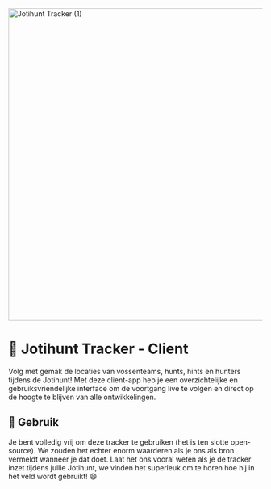 <img width="978" height="618" alt="Jotihunt Tracker (1)" src="https://github.com/user-attachments/assets/bea945e9-306e-4c62-a486-073289eec721" />

# 🦊 Jotihunt Tracker - Client
Volg met gemak de locaties van vossenteams, hunts, hints en hunters tijdens de Jotihunt!
Met deze client-app heb je een overzichtelijke en gebruiksvriendelijke interface om de voortgang live te volgen en direct op de hoogte te blijven van alle ontwikkelingen.

## 🚀 Gebruik
Je bent volledig vrij om deze tracker te gebruiken (het is ten slotte open-source). We zouden het echter enorm waarderen als je ons als bron vermeldt wanneer je dat doet. 
Laat het ons vooral weten als je de tracker inzet tijdens jullie Jotihunt, we vinden het superleuk om te horen hoe hij in het veld wordt gebruikt! 😄
